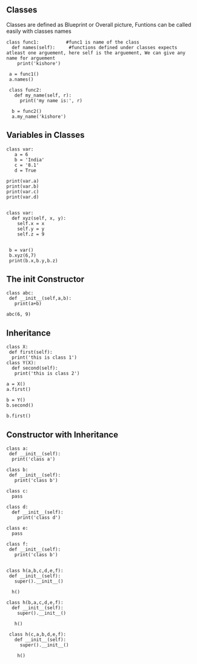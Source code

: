 ## Classes 
Classes are defined as Blueprint or Overall picture, 
Funtions can be called easily with classes names
 
    class func1:          #func1 is name of the class
      def names(self):     #functions defined under classes expects atleast one arguement, here self is the arguement, We can give any name for arguement
        print('kishore')
                   
     a = func1()
     a.names()
                
     class func2:
       def my_name(self, r):
         print('my name is:', r)
         
      b = func2()
      a.my_name('kishore')

## Variables in Classes
      
    class var:
       a = 6
       b = 'India'
       c = '8.1'
       d = True
        
    print(var.a)
    print(var.b)
    print(var.c)
    print(var.d)
      
      
    class var:
      def xyz(self, x, y):
        self.x = x
        self.y = y
        self.z = 9


     b = var()
     b.xyz(6,7)
     print(b.x,b.y,b.z)

## The __init__ Constructor

    class abc:
     def __init__(self,a,b):
       print(a+b)
        
    abc(6, 9)

## Inheritance
    class X:
     def first(self):
      print('this is class 1')
    class Y(X):
      def second(self):
       print('this is class 2')
     
    a = X()
    a.first()
    
    b = Y()
    b.second()
    
    b.first()
    
    
## Constructor with Inheritance
    class a:
     def __init__(self):
      print('class a')

    class b:
     def __init__(self):
       print('class b')

    class c:
      pass

    class d:
      def __init__(self):
        print('class d')

    class e:
      pass

    class f:
     def __init__(self):
       print('class b')
     
     
    class h(a,b,c,d,e,f):
     def __init__(self):
       super().__init__()
      
      h()
     
    class h(b,a,c,d,e,f):
      def __init__(self):
        super().__init__()
       
       h()
      
     class h(c,a,b,d,e,f):
       def __init__(self):
         super().__init__()
        
        h()
